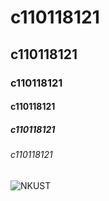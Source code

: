 #  c110118121
##  c110118121
###  c110118121
####  c110118121
#####  c110118121
######  c110118121
![NKUST](nkust.jpg)
